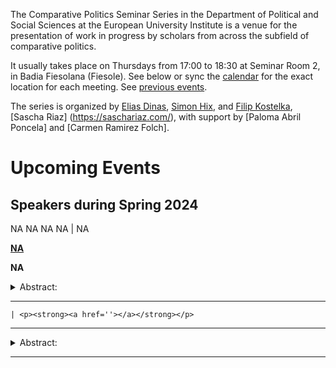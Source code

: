 The Comparative Politics Seminar Series in the Department of Political
and Social Sciences at the European University Institute is a venue for
the presentation of work in progress by scholars from across the
subfield of comparative politics.

It usually takes place on Thursdays from 17:00 to 18:30 at Seminar Room
2, in Badia Fiesolana (Fiesole). See below or sync the
[calendar](webcal://raw.githubusercontent.com/cpss-eui/cpss-eui.github.io/main/events.ics)
for the exact location for each meeting. See [previous
events](https://cpss-eui.github.io/old_events.html).

The series is organized by [Elias
Dinas](https://www.eui.eu/people?id=elias-dinas), [Simon
Hix](https://simonhix.com//), and [Filip
Kostelka](https://filipkostelka.com/), \[Sascha Riaz\]
(<a href="https://saschariaz.com/" class="uri">https://saschariaz.com/</a>),
with support by \[Paloma Abril Poncela\] and \[Carmen Ramirez Folch\].

Upcoming Events
===============

Speakers during Spring 2024
---------------------------

NA NA NA NA | NA
<p>
<strong><a href='NA'>NA</a></strong>
</p>

**NA**

<details>
<summary>Abstract:</summary>
<p>
NA
</p>
</details>
<hr>

    | <p><strong><a href=''></a></strong></p>

------------------------------------------------------------------------

<details>
<summary>Abstract:</summary>
<p>
</p>
</details>
<hr>
